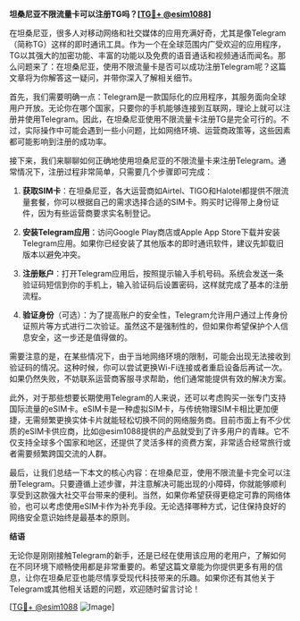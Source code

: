 **坦桑尼亚不限流量卡可以注册TG吗？[[TG💪+ @esim1088](https://t.me/s/esim1088)]**

在坦桑尼亚，很多人对移动网络和社交媒体的应用充满好奇，尤其是像Telegram（简称TG）这样的即时通讯工具。作为一个在全球范围内广受欢迎的应用程序，TG以其强大的加密功能、丰富的功能以及免费的语音通话和视频通话而闻名。那么问题来了：在坦桑尼亚，使用不限流量卡是否可以成功注册Telegram呢？这篇文章将为你解答这一疑问，并带你深入了解相关细节。

首先，我们需要明确一点：Telegram是一款国际化的应用程序，其服务面向全球用户开放。无论你在哪个国家，只要你的手机能够连接到互联网，理论上就可以注册并使用Telegram。因此，在坦桑尼亚使用不限流量卡注册TG是完全可行的。不过，实际操作中可能会遇到一些小问题，比如网络环境、运营商政策等，这些因素都可能影响到注册的成功率。

接下来，我们来聊聊如何正确地使用坦桑尼亚的不限流量卡来注册Telegram。通常情况下，注册过程非常简单，只需要几个步骤即可完成：

1. **获取SIM卡**：在坦桑尼亚，各大运营商如Airtel、TIGO和Halotel都提供不限流量套餐，你可以根据自己的需求选择合适的SIM卡。购买时记得带上身份证件，因为有些运营商要求实名制登记。

2. **安装Telegram应用**：访问Google Play商店或Apple App Store下载并安装Telegram应用。如果你已经安装了其他版本的即时通讯软件，建议先卸载旧版本以避免冲突。

3. **注册账户**：打开Telegram应用后，按照提示输入手机号码。系统会发送一条验证码短信到你的手机上，输入验证码后设置密码，这样就完成了基本的注册流程。

4. **验证身份**（可选）：为了提高账户的安全性，Telegram允许用户通过上传身份证照片等方式进行二次验证。虽然这不是强制性的，但如果你希望保护个人信息安全，这一步还是值得做的。

需要注意的是，在某些情况下，由于当地网络环境的限制，可能会出现无法接收到验证码的情况。这种时候，你可以尝试更换Wi-Fi连接或者重启设备后再试一次。如果仍然失败，不妨联系运营商客服寻求帮助，他们通常能提供有效的解决方案。

此外，对于那些想要长期使用Telegram的人来说，还可以考虑购买一张专门支持国际流量的eSIM卡。eSIM卡是一种虚拟SIM卡，与传统物理SIM卡相比更加便捷，无需频繁更换实体卡片就能轻松切换不同的网络服务商。目前市面上有不少优质的eSIM卡供应商，比如@esim1088提供的产品就受到了许多用户的青睐。它不仅支持全球多个国家和地区，还提供了灵活多样的资费方案，非常适合经常旅行或者需要频繁跨国交流的人群。

最后，让我们总结一下本文的核心内容：在坦桑尼亚，使用不限流量卡完全可以注册Telegram。只要遵循上述步骤，并注意解决可能出现的小障碍，你就能够顺利享受到这款强大社交平台带来的便利。当然，如果你希望获得更稳定可靠的网络体验，也可以考虑使用eSIM卡作为补充手段。无论选择哪种方式，记住保持良好的网络安全意识始终是最基本的原则。

**结语**

无论你是刚刚接触Telegram的新手，还是已经在使用该应用的老用户，了解如何在不同环境下顺畅使用都是非常重要的。希望这篇文章能为你提供更多有用的信息，让你在坦桑尼亚也能尽情享受现代科技带来的乐趣。如果你还有其他关于Telegram或其他相关话题的问题，欢迎随时留言讨论！

[[TG💪+ @esim1088](https://t.me/s/esim1088) ![Image](https://i.postimg.cc/4NQfJmqS/Snipaste-2025-05-13-00-14-12.png)]